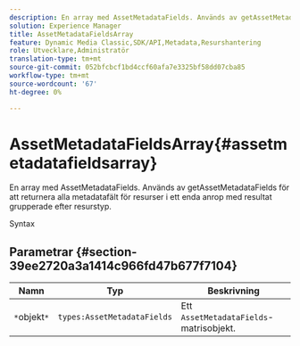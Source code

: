```yaml
---
description: En array med AssetMetadataFields. Används av getAssetMetadataFields för att returnera alla metadatafält för resurser i ett enda anrop med resultat grupperade efter resurstyp.
solution: Experience Manager
title: AssetMetadataFieldsArray
feature: Dynamic Media Classic,SDK/API,Metadata,Resurshantering
role: Utvecklare,Administratör
translation-type: tm+mt
source-git-commit: 052bfcbcf1bd4ccf60afa7e3325bf58dd07cba85
workflow-type: tm+mt
source-wordcount: '67'
ht-degree: 0%

---
```



# AssetMetadataFieldsArray{#assetmetadatafieldsarray}

En array med AssetMetadataFields. Används av getAssetMetadataFields för att returnera alla metadatafält för resurser i ett enda anrop med resultat grupperade efter resurstyp.

Syntax

## Parametrar {#section-39ee2720a3a1414c966fd47b677f7104}

| Namn | Typ | Beskrivning |
|---|---|---|
| `*`objekt`*` | `types:AssetMetadataFields` | Ett `AssetMetadataFields`-matrisobjekt. |

